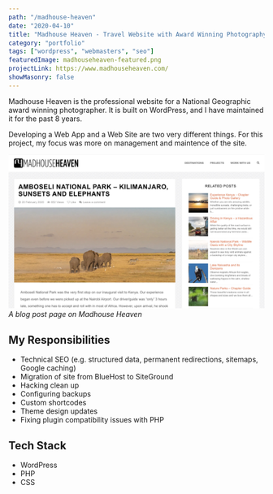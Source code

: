```yaml
---
path: "/madhouse-heaven"
date: "2020-04-10"
title: "Madhouse Heaven - Travel Website with Award Winning Photography"
category: "portfolio"
tags: ["wordpress", "webmasters", "seo"]
featuredImage: madhouseheaven-featured.png
projectLink: https://www.madhouseheaven.com/
showMasonry: false
---
```


Madhouse Heaven is the professional website for a National Geographic award winning photographer. It is built on WordPress, and I have maintained it for the past 8 years.

Developing a Web App and a Web Site are two very different things. For this project, my focus was more on management and maintence of the site.

![](./madhouseheaven-elephants.jpg)
_A blog post page on Madhouse Heaven_

## My Responsibilities

- Technical SEO (e.g. structured data, permanent redirections, sitemaps, Google caching)
- Migration of site from BlueHost to SiteGround
- Hacking clean up
- Configuring backups
- Custom shortcodes
- Theme design updates
- Fixing plugin compatibility issues with PHP

## Tech Stack

- WordPress
- PHP
- CSS
